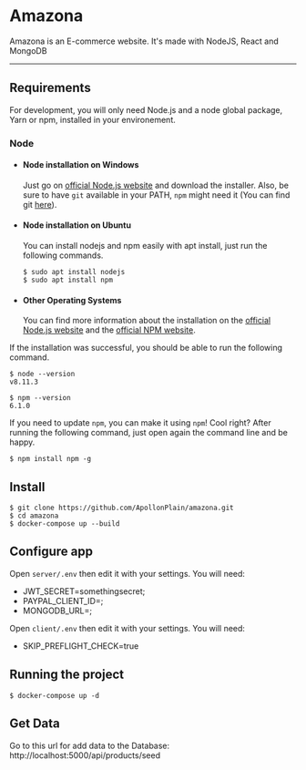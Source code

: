 # Amazona

Amazona is an E-commerce website. It's made with NodeJS, React and MongoDB

---
## Requirements

For development, you will only need Node.js and a node global package, Yarn or npm, installed in your environement.

### Node
- #### Node installation on Windows

  Just go on [official Node.js website](https://nodejs.org/) and download the installer.
Also, be sure to have `git` available in your PATH, `npm` might need it (You can find git [here](https://git-scm.com/)).

- #### Node installation on Ubuntu

  You can install nodejs and npm easily with apt install, just run the following commands.

      $ sudo apt install nodejs
      $ sudo apt install npm

- #### Other Operating Systems
  You can find more information about the installation on the [official Node.js website](https://nodejs.org/) and the [official NPM website](https://npmjs.org/).

If the installation was successful, you should be able to run the following command.

    $ node --version
    v8.11.3

    $ npm --version
    6.1.0

If you need to update `npm`, you can make it using `npm`! Cool right? After running the following command, just open again the command line and be happy.

    $ npm install npm -g

## Install

    $ git clone https://github.com/ApollonPlain/amazona.git
    $ cd amazona
    $ docker-compose up --build

## Configure app

Open `server/.env` then edit it with your settings. You will need:

- JWT_SECRET=somethingsecret;
- PAYPAL_CLIENT_ID=;
- MONGODB_URL=;

Open `client/.env` then edit it with your settings. You will need:

- SKIP_PREFLIGHT_CHECK=true

## Running the project

    $ docker-compose up -d


## Get Data

Go to this url for add data to the Database:
http://localhost:5000/api/products/seed